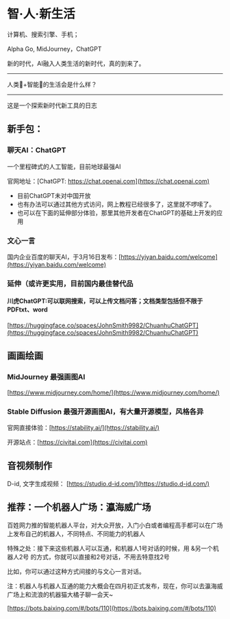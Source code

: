 # 智·人·新生活

计算机、搜索引擎、手机；

Alpha Go, MidJourney，ChatGPT

新的时代，AI融入人类生活的新时代，真的到来了。



---

人类🧠+智能🤖的生活会是什么样？

---

这是一个探索新时代新工具的日志

## 新手包：

###  聊天AI：ChatGPT
一个里程碑式的人工智能，目前地球最强AI

官网地址：[ChatGPT: https://chat.openai.com](https://chat.openai.com)

* 目前ChatGPT未对中国开放
* 也有办法可以通过其他方式访问，网上教程已经很多了，这里就不啰嗦了。
* 也可以在下面的延伸部分体验，那里其他开发者在ChatGPT的基础上开发的应用

### 文心一言

国内企业百度的聊天AI，于3月16日发布：[https://yiyan.baidu.com/welcome](https://yiyan.baidu.com/welcome)

### 延伸（或许更实用，目前国内最佳替代品

#### 川虎ChatGPT:可以联网搜索，可以上传文档问答；文档类型包括但不限于PDFtxt、word
[https://huggingface.co/spaces/JohnSmith9982/ChuanhuChatGPT](https://huggingface.co/spaces/JohnSmith9982/ChuanhuChatGPT)




## 画画绘画


 
### MidJourney 最强画图AI

[https://www.midjourney.com/home/](https://www.midjourney.com/home/)

### Stable Diffusion 最强开源画图AI，有大量开源模型，风格各异

官网直接体验：[https://stability.ai/](https://stability.ai/) 

开源站点：[https://civitai.com](https://civitai.com)


## 音视频制作
 
D-id, 文字生成视频： [https://studio.d-id.com/](https://studio.d-id.com/)



## 推荐：一个机器人广场：瀛海威广场

百姓网力推的智能机器人平台，对大众开放，入门小白或者编程高手都可以在广场上发布自己的机器人，不同特点、不同能力的机器人

特殊之处：接下来这些机器人可以互通，和机器人1号对话的时候，用 &另一个机器人2号 的方式，你就可以直接和2号对话，不用去特意找2号

比如，你可以通过这种方式间接的与文心一言对话。

注：机器人与机器人互通的能力大概会在四月初正式发布，现在，你可以去瀛海威广场上和流浪的机器猫大橘子聊一会天~

[https://bots.baixing.com/#/bots/110](https://bots.baixing.com/#/bots/110)


